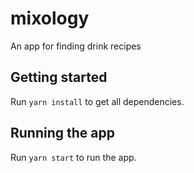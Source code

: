 # mixology
An app for finding drink recipes

## Getting started
Run `yarn install` to get all dependencies.

## Running the app
Run `yarn start` to run the app.
